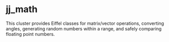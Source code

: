 # jj_math
This cluster provides Eiffel classes for matrix/vector operations, converting angles, generating random numbers within a range, and safely comparing floating point numbers.
